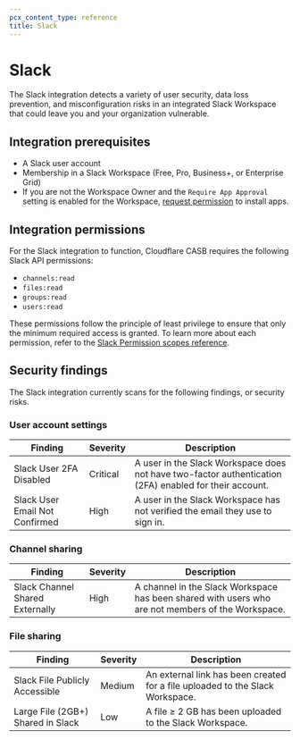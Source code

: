 ```yaml
---
pcx_content_type: reference
title: Slack
---
```


# Slack

The Slack integration detects a variety of user security, data loss prevention, and misconfiguration risks in an integrated Slack Workspace that could leave you and your organization vulnerable.

## Integration prerequisites

* A Slack user account
* Membership in a Slack Workspace (Free, Pro, Business+, or Enterprise Grid)
* If you are not the Workspace Owner and the `Require App Approval` setting is enabled for the Workspace, [request permission](https://slack.com/help/articles/202035138-Add-apps-to-your-Slack-workspace) to install apps.

## Integration permissions

For the Slack integration to function, Cloudflare CASB requires the following Slack API permissions:

* `channels:read`
* `files:read`
* `groups:read`
* `users:read`

These permissions follow the principle of least privilege to ensure that only the minimum required access is granted. To learn more about each permission, refer to the [Slack Permission scopes reference](https://api.slack.com/scopes).

## Security findings

The Slack integration currently scans for the following findings, or security risks.

### User account settings

| Finding                                       | Severity | Description |
|-----------------------------------------------|----------|-------------|
| Slack User 2FA Disabled    | Critical | A user in the Slack Workspace does not have two-factor authentication (2FA) enabled for their account. |
| Slack User Email Not Confirmed          | High     | A user in the Slack Workspace has not verified the email they use to sign in. |

### Channel sharing

| Finding                               | Severity | Description |
|---------------------------------------|----------| ------------|
| Slack Channel Shared Externally  | High   | A channel in the Slack Workspace has been shared with users who are not members of the Workspace. |

### File sharing

| Finding                                       | Severity | Description |
|-----------------------------------------------|----------|------------ |
| Slack File Publicly Accessible     | Medium | An external link has been created for a file uploaded to the Slack Workspace. |
| Large File (2GB+) Shared in Slack            | Low     | A file ≥ 2 GB has been uploaded to the Slack Workspace. |